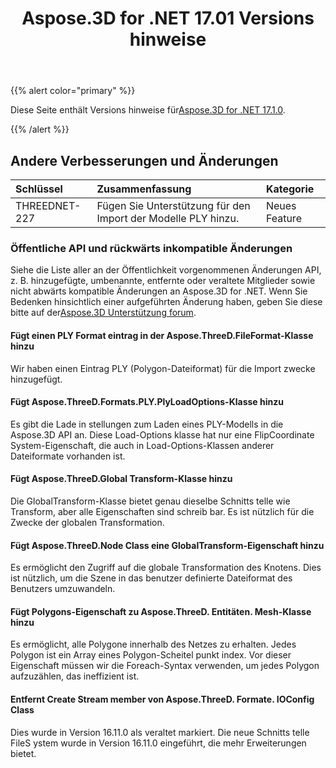 ﻿---
title: Aspose.3D for .NET 17.01 Versions hinweise
type: docs
weight: 120
url: /de/net/aspose-3d-for-net-17-01-release-notes/
---
{{% alert color="primary" %}} 

Diese Seite enthält Versions hinweise für[Aspose.3D for .NET 17.1.0](https://www.nuget.org/packages/Aspose.3D/17.1.0).

{{% /alert %}} 
## **Andere Verbesserungen und Änderungen**

|**Schlüssel**|**Zusammenfassung**|**Kategorie**|
|:- |:- |:- |
|THREEDNET-227|Fügen Sie Unterstützung für den Import der Modelle PLY hinzu.|Neues Feature|
### **Öffentliche API und rückwärts inkompatible Änderungen**
Siehe die Liste aller an der Öffentlichkeit vorgenommenen Änderungen API, z. B. hinzugefügte, umbenannte, entfernte oder veraltete Mitglieder sowie nicht abwärts kompatible Änderungen an Aspose.3D for .NET. Wenn Sie Bedenken hinsichtlich einer aufgeführten Änderung haben, geben Sie diese bitte auf der[Aspose.3D Unterstützung forum](https://forum.aspose.com/c/3d/18).
#### **Fügt einen PLY Format eintrag in der Aspose.ThreeD.FileFormat-Klasse hinzu**
Wir haben einen Eintrag PLY (Polygon-Dateiformat) für die Import zwecke hinzugefügt.
#### **Fügt Aspose.ThreeD.Formats.PLY.PlyLoadOptions-Klasse hinzu**
Es gibt die Lade in stellungen zum Laden eines PLY-Modells in die Aspose.3D API an. Diese Load-Options klasse hat nur eine FlipCoordinate System-Eigenschaft, die auch in Load-Options-Klassen anderer Dateiformate vorhanden ist.
#### **Fügt Aspose.ThreeD.Global Transform-Klasse hinzu**
Die GlobalTransform-Klasse bietet genau dieselbe Schnitts telle wie Transform, aber alle Eigenschaften sind schreib bar. Es ist nützlich für die Zwecke der globalen Transformation.
#### **Fügt Aspose.ThreeD.Node Class eine GlobalTransform-Eigenschaft hinzu**
Es ermöglicht den Zugriff auf die globale Transformation des Knotens. Dies ist nützlich, um die Szene in das benutzer definierte Dateiformat des Benutzers umzuwandeln.
#### **Fügt Polygons-Eigenschaft zu Aspose.ThreeD. Entitäten. Mesh-Klasse hinzu**
Es ermöglicht, alle Polygone innerhalb des Netzes zu erhalten. Jedes Polygon ist ein Array eines Polygon-Scheitel punkt index. Vor dieser Eigenschaft müssen wir die Foreach-Syntax verwenden, um jedes Polygon aufzuzählen, das ineffizient ist.
#### **Entfernt Create Stream member von Aspose.ThreeD. Formate. IOConfig Class**
Dies wurde in Version 16.11.0 als veraltet markiert. Die neue Schnitts telle FileS ystem wurde in Version 16.11.0 eingeführt, die mehr Erweiterungen bietet.
